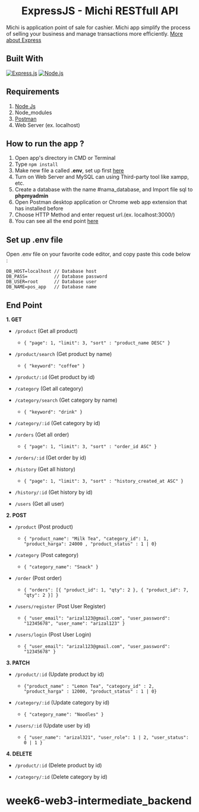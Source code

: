 <h1 align="center">ExpressJS - Michi RESTfull API</h1>

Michi is application point of sale for cashier. Michi app simplify the process of selling your business and manage transactions more efficiently. [More about Express](https://en.wikipedia.org/wiki/Express.js)

## Built With

[![Express.js](https://img.shields.io/badge/Express.js-4.17.1-orange.svg?style=rounded-square)](https://expressjs.com/en/starter/installing.html)
[![Node.js](https://img.shields.io/badge/Node.js-v.12.18.2-green.svg?style=rounded-square)](https://nodejs.org/)

## Requirements

1. <a href="https://nodejs.org/en/download/">Node Js</a>
2. Node_modules
3. <a href="https://www.getpostman.com/">Postman</a>
4. Web Server (ex. localhost)

## How to run the app ?

1. Open app's directory in CMD or Terminal
2. Type `npm install`
3. Make new file a called **.env**, set up first [here](#set-up-env-file)
4. Turn on Web Server and MySQL can using Third-party tool like xampp, etc.
5. Create a database with the name #nama_database, and Import file sql to **phpmyadmin**
6. Open Postman desktop application or Chrome web app extension that has installed before
7. Choose HTTP Method and enter request url.(ex. localhost:3000/)
8. You can see all the end point [here](#end-point)

## Set up .env file

Open .env file on your favorite code editor, and copy paste this code below :

```
DB_HOST=localhost // Database host
DB_PASS=          // Database password
DB_USER=root      // Database user
DB_NAME=pos_app   // Database name
```

## End Point

**1. GET**

- `/product` (Get all product)

  - `{ "page": 1, "limit": 3, "sort" : "product_name DESC" }`

- `/product/search` (Get product by name)

  - `{ "keyword": "coffee" }`

- `/product/:id` (Get product by id)

- `/category` (Get all category)

- `/category/search` (Get category by name)

  - `{ "keyword": "drink" }`

- `/category/:id` (Get category by id)

- `/orders` (Get all order)

  - `{ "page": 1, "limit": 3, "sort" : "order_id ASC" }`

- `/orders/:id` (Get order by id)

- `/history` (Get all history)

  - `{ "page": 1, "limit": 3, "sort" : "history_created_at ASC" }`

- `/history/:id` (Get history by id)

- `/users` (Get all user)

**2. POST**

- `/product` (Post product)

  - `{ "product_name": "Milk Tea", "category_id": 1, "product_harga": 24000 , "product_status" : 1 | 0}`

- `/category` (Post category)

  - `{ "category_name": "Snack" }`

- `/order` (Post order)

  - `{ "orders": [{ "product_id": 1, "qty": 2 }, { "product_id": 7, "qty": 2 }] }`

- `/users/register` (Post User Register)

  - `{ "user_email": "arizal123@gmail.com", "user_password": "12345678", "user_name": "arizal123" }`

- `/users/login` (Post User Login)
  - `{ "user_email": "arizal123@gmail.com", "user_password": "12345678" }`

**3. PATCH**

- `/product/:id` (Update product by id)

  - `{"product_name" : "Lemon Tea", "category_id" : 2, "product_harga" : 12000, "product_status" : 1 | 0}`

- `/category/:id` (Update category by id)

  - `{ "category_name": "Noodles" }`

- `/users/:id` (Update user by id)
  - `{ "user_name": "arizal321", "user_role": 1 | 2, "user_status": 0 | 1 }`

**4. DELETE**

- `/product/:id` (Delete product by id)

- `/category/:id` (Delete category by id)

# week6-web3-intermediate_backend

